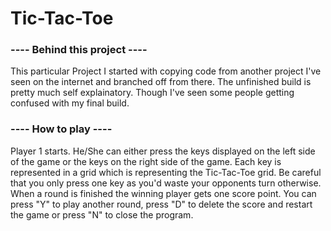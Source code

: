 # Tic-Tac-Toe
### ---- Behind this project ---- 
This particular Project I started with copying code from another project I've seen on the internet and branched off from there.
The unfinished build is pretty much self explainatory. Though I've seen some people getting confused with my final build.

### ---- How to play ----
Player 1 starts. He/She can either press the keys displayed on the left side of the game or the keys on the right side of the game. Each key is represented in a grid which is representing the Tic-Tac-Toe grid.
Be careful that you only press one key as you'd waste your opponents turn otherwise.
When a round is finished the winning player gets one score point. You can press "Y" to play another round, press "D" to delete the score and restart the game or press "N" to close the program.
